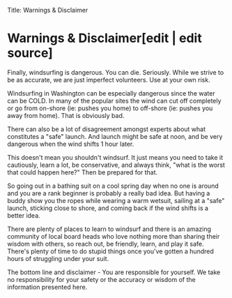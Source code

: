 Title: Warnings & Disclaimer

# Warnings & Disclaimer[edit | edit source]
Finally, windsurfing is dangerous. You can die. Seriously. While we strive to be as accurate, we are just imperfect volunteers. Use at your own risk.

Windsurfing in Washington can be especially dangerous since the water can be COLD. In many of the popular sites the wind can cut off completely or go from on-shore (ie: pushes you home) to off-shore (ie: pushes you away from home). That is obviously bad.

There can also be a lot of disagreement amongst experts about what constitutes a "safe" launch. And launch might be safe at noon, and be very dangerous when the wind shifts 1 hour later.

This doesn't mean you shouldn't windsurf. It just means you need to take it cautiously, learn a lot, be conservative, and always think, "what is the worst that could happen here?" Then be prepared for that.

So going out in a bathing suit on a cool spring day when no one is around and you are a rank beginner is probably a really bad idea. But having a buddy show you the ropes while wearing a warm wetsuit, sailing at a "safe" launch, sticking close to shore, and coming back if the wind shifts is a better idea.

There are plenty of places to learn to windsurf and there is an amazing community of local board heads who love nothing more than sharing their wisdom with others, so reach out, be friendly, learn, and play it safe. There's plenty of time to do stupid things once you've gotten a hundred hours of struggling under your suit.

The bottom line and disclaimer - You are responsible for yourself. We take no responsibility for your safety or the accuracy or wisdom of the information presented here.
